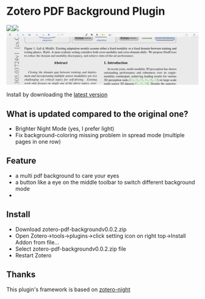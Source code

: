 # Zotero PDF Background Plugin

![](example1.png)![](example2.png)![](example3.png)

Install by downloading the [latest version](https://github.com/attr0/zotero-pdf-background/releases/latest)



## What is updated compared to the original one?

- Brighter Night Mode (yes, I prefer light)
- Fix background-coloring missing problem in spread mode (multiple pages in one row)



## Feature

* a multi pdf background to care your eyes
* a button like a eye on the middle toolbar to switch different background mode
* 

## Install

- Download zotero-pdf-backgroundv0.0.2.zip
- Open Zotero->tools->plugins->click setting icon on right top->Install Addon from file...
- Select zotero-pdf-backgroundv0.0.2.zip file
- Restart Zotero



## Thanks
This plugin's framework is based on [zotero-night](https://github.com/tefkah/zotero-night)